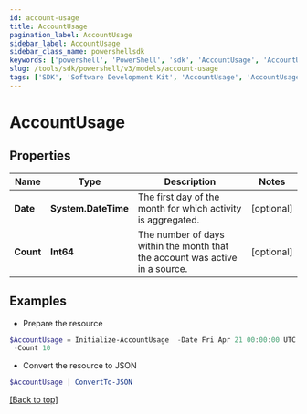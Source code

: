 ```yaml
---
id: account-usage
title: AccountUsage
pagination_label: AccountUsage
sidebar_label: AccountUsage
sidebar_class_name: powershellsdk
keywords: ['powershell', 'PowerShell', 'sdk', 'AccountUsage', 'AccountUsage']
slug: /tools/sdk/powershell/v3/models/account-usage
tags: ['SDK', 'Software Development Kit', 'AccountUsage', 'AccountUsage']
---
```


# AccountUsage

## Properties

| Name | Type | Description | Notes |
| --- | --- | --- | --- |
| **Date** | **System.DateTime** | The first day of the month for which activity is aggregated. | [optional] |
| **Count** | **Int64** | The number of days within the month that the account was active in a source. | [optional] |

## Examples

- Prepare the resource

```powershell
$AccountUsage = Initialize-AccountUsage  -Date Fri Apr 21 00:00:00 UTC 2023 `
 -Count 10
```

- Convert the resource to JSON

```powershell
$AccountUsage | ConvertTo-JSON
```

[[Back to top]](#)

